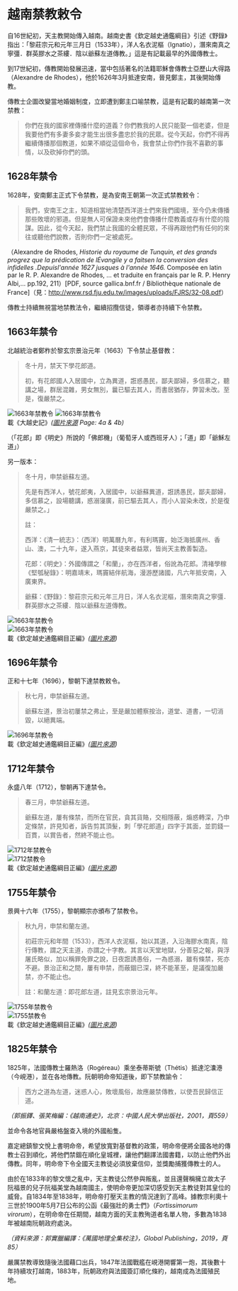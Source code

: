 # 越南禁教敕令

自16世紀初，天主教開始傳入越南。越南史書《欽定越史通鑑綱目》引述《野錄》指出：「黎莊宗元和元年三月日（1533年），洋人名衣泥樞（Ignatio），潛來南真之寧彊．群英膠水之茶縷．陰以爺蘇左道傳教。」這是有記載最早的外國傳教士。

到17世紀初，傳教開始發展迅速，當中包括著名的法籍耶穌會傳教士亞歷山大得路（Alexandre de Rhodes），他於1626年3月抵達安南，晉見鄭主，其後開始傳教。

傳教士企圖改變當地婚姻制度，立即遭到鄭主口喻禁教，這是有記載的越南第一次禁教：

> 你們在我的國家裡傳播什麼的道義？你們教我的人民只能娶一個老婆，但是我要他們有多妻多妾才能生出很多盡忠於我的民眾。從今天起，你們不得再繼續傳播那個教道，如果不順從這個命令，我會禁止你們作我不喜歡的事情，以及砍掉你們的頭。

## 1628年禁令

1628年，安南鄭主正式下令禁教，是為安南王朝第一次正式禁教敕令：

> 我們，安南王之主，知道相當地清楚西洋道士們來我們國境，至今仍未傳播那些敗壞的邪道。但是無人可保證未來他們會傳播什麼教義或存有什麼的陰謀。因此，從今天起，我們禁止我國的全體民眾，不得再跟他們有任何的來往或聽他們說教，否則你們一定被處死。

（Alexandre de Rhodes, *Historie du royaume de Tunquin, et des grands progrez que la prédication de lÉvangile y a faitsen la conversion des infidelles  .Depuisl'année 1627 jusques à l'année 1646.* Composée en latin par le R. P. Alexandre de Rhodes, ... et traduite en français par le R. P. Henry Albi,... pp.192, 211）[PDF, source gallica.bnf.fr / Bibliothèque nationale de France]（見：<http://www.rsd.fju.edu.tw/images/uploads/FJRS/32-08.pdf>）

傳教士持續無視當地禁教法令，繼續招攬信徒，領導者亦持續下令禁教。

## 1663年禁令

北越統治者鄭柞於黎玄宗景治元年（1663）下令禁止基督教：

> 冬十月，禁天下學花郎道。
> 
> 初，有花郎國人入居國中，立為異道，誑惑愚民，鄙夫鄙婦，多信慕之，聽講之場，群居混雜，男女無別，曩已驅去其人，而書居猶存，弊習未改。至是，復嚴禁之。

![1663年禁教令](vietnam2.jpg "1663年禁教令")
![1663年禁教令](vietnam1.jpg "1663年禁教令")  
載《大越史記》*([圖片來源](http://nomfoundation.org/nom-project/history-of-greater-vietnam/Fulltext/85-search?uiLang=en) Page: 4a & 4b)*

（「花郎」即《明史》所說的「佛郎機」（葡萄牙人或西班牙人）；「道」即「爺穌左道」）

另一版本：

> 冬十月，申禁爺蘇左道。
> 
> 先是有西洋人，號花郎夷，入居國中，以爺蘇異道，誑誘愚民，鄙夫鄙婦，多信慕之，設場聽講，惑溺寖廣，前已驅去其人，而小人習染未改，於是復嚴禁之。」
> 
> 註：
> 
> 西洋：《清一統志》：（西洋）明萬曆九年，有利瑪竇，始泛海抵廣州、香山、澳，二十九年，遂入燕京，其徒來者益眾，皆尚天主教善製造。
> 
> 花郎：《明史》：外國傳謂之「和蘭」，亦在西洋者，俗訛為花郎。清褚學稼《堅瓠秘錄》：明嘉靖末，瑪竇結伴航海，漫游歷諸國，凡六年抵安南，入廣東界。
> 
> 爺蘇：《野錄》：黎莊宗元和元年三月日，洋人名衣泥樞，潛來南真之寧彊．群英膠水之茶縷．陰以爺蘇左道傳教。

![1663年禁教令](vietnam3.jpg "1663年禁教令")  
![1663年禁教令](vietnam4.jpg "1663年禁教令")  
載《欽定越史通鑑綱目正編》*([圖片來源](https://lib.nomfoundation.org/collection/1/volume/269/page/5))*

## 1696年禁令

正和十七年（1696），黎朝下達禁教敕令。

> 秋七月，申禁爺蘇左道。
> 
> 爺蘇左道，景治初屢禁之弗止，至是嚴加體察按治，道堂、道書，一切消毀，以絕異端。

![1696年禁教令](vietnam5.jpg "1696年禁教令")  
載《欽定越史通鑑綱目正編》*([圖片來源](https://lib.nomfoundation.org/collection/1/volume/269/page/76))*

## 1712年禁令

永盛八年（1712），黎朝再下達禁令。

> 春三月，申禁爺蘇左道。
> 
> 爺蘇左道，屢有條禁，而所在官民，貪其貨賂，交相隱蔽，煽惑轉深，乃申定條禁，許見知者，訴告剪其頂髮，刺「學花郎道」四字于其面，並罰錢一百貫，以賞告者，然終不能止也。

![1712年禁教令](vietnam6.jpg "1712年禁教令")  
![1712禁教令](vietnam7.jpg "1712年禁教令")  
載《欽定越史通鑑綱目正編》*([圖片來源](https://lib.nomfoundation.org/collection/1/volume/269/page/103))*

## 1755年禁令

景興十六年（1755），黎朝顯宗亦頒布了禁教令。

> 秋九月，申禁和蘭左道。
> 
> 初莊宗元和年間（1533），西洋人衣泥樞，始以其道，入沿海膠水南真，陰行傳教，謂之天主道，亦謂之十字教。其言以天堂地獄，分善惡之報，與浮屠氏略似，加以稱罪免罪之說，日夜誑誘愚俗，一為惑溺，雖有條禁，死亦不避。景治正和之間，屢有申禁，而蔽錮已深，終不能革至，是議復加嚴禁，亦不能止也。
> 
> 註：和蘭左道：即花郎左道，註見玄宗景治元年。

![1755年禁教令](vietnam8.jpg "1755年禁教令")  
![1755禁教令](vietnam9.jpg "1755年禁教令")  
載《欽定越史通鑑綱目正編》*([圖片來源](https://lib.nomfoundation.org/collection/1/volume/270/page/169))*

## 1825年禁令

1825年，法國傳教士羅熱洛（Rogéreau）乘坐泰蒂斯號（Thétis）抵達沱灢港（今峴港），並在各地傳教。阮朝明命帝知道後，即下禁教諭令：

> 西方之道為左道，迷惑人心，敗壞風俗，故應嚴禁傳教，以使吾民歸信正道。

*（郭振鐸、張笑梅編：《越南通史》，北京：中國人民大學出版社，2001，頁559）*

並命令各地官員嚴格盤查入境的外國船隻。

嘉定總鎮黎文悅上書明命帝，希望放寬對基督教的政策，明命帝便將全國各地的傳教士召到順化，將他們禁錮在順化皇城裡，讓他們翻譯法國書籍，以防止他們外出傳教。同年，明命帝下令全國天主教徒必須放棄信仰，並獎勵捕獲傳教士的人。

由於在1833年的黎文懷之亂中，天主教徒公然參與叛亂，並且還聲稱擁立故太子阮福景的兒子阮福美堂為越南國主，使明命帝更加深切感受到天主教徒對其皇位的威脅。自1834年至1838年，明命帝打壓天主教的情況達到了高峰。據教宗利奧十三世於1900年5月7日公布的公函《最強壯的勇士們》（*Fortissimorum virorum*），在明命帝在任期間，越南方面的天主教殉道者名單人物，多數為1838年被越南阮朝政府處決。

*（資料來源：郭實臘編譯：《萬國地理全集校注》，Global Publishing，2019，頁85）*

嚴厲禁教導致隨後法國藉口出兵，1847年法國戰艦在峴港開響第一炮，其後數十年持續攻打越南，1883年，阮朝政府與法國簽訂順化條約，越南成為法國殖民地。
